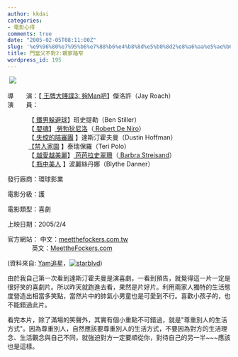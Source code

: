 ```yaml
---
author: kkdai
categories:
- 電影心得
comments: true
date: "2005-02-05T08:11:00Z"
slug: '%e9%96%80%e7%95%b6%e7%88%b6%e4%b8%8d%e5%b0%8d2%e8%a6%aa%e5%ae%b6%e8%b7%af%e7%aa%84'
title: 門當父不對2:親家路窄
wordpress_id: 195
---
```


 ![](http://stars.yam.com/events/2005/fockers/i/0.jpg)

導　　演：【[ 王牌大賤諜3: 夠Man吧](http://movie.starblvd.net/cgi-bin/movie/euccns?/film/2002/K3g4/K3g4.html)】傑洛許（Jay Roach）  
演　　員：

            【[ 鐵男躲避球](http://movie.starblvd.net/cgi-bin/movie/euccns?/film/2004/DodgeBall/DodgeBall.html)】班史提勒（Ben Stiller）  
            【[ 嬰魂](http://movie.starblvd.net/cgi-bin/movie/euccns?/film/2004/Godsend/Godsend.html)】[ 勞勃狄尼洛](http://www.starblvd.com/cgi-bin/starsub?district=WesternMen&community=Robert_De_Niro)（[ Robert De Niro](http://www.starblvd.com/cgi-bin/starsub?district=WesternMen&community=Robert_De_Niro)）  
            【[ 失控的陪審團](http://movie.starblvd.net/cgi-bin/movie/euccns?/film/2004/RunawayJury/RunawayJury.html) 】達斯汀霍夫曼（Dustin Hoffman）  
            [【禁入家園](http://movie.starblvd.net/cgi-bin/movie/euccns?/film/2002/DomesticDisturbance/DomesticDisturbance.html) 】泰瑞保羅（Teri Polo）  
            【[ 越愛越美麗](http://movie.starblvd.net/cgi-bin/movie/euccns?/film/1996/TheMirrorHasTwoFaces/TheMirrorHasTwoFaces.html)】[ 芭芭拉史翠珊](http://www.starblvd.com/cgi-bin/starsub?district=WesternWomen&community=Barbra_Streisand)（[ Barbra Streisand](http://www.starblvd.com/cgi-bin/starsub?district=WesternWomen&community=Barbra_Streisand)）  
            【[ 瓶中美人](http://movie.starblvd.net/cgi-bin/movie/euccns?/film/2004/Sylvia/Sylvia.html) 】波麗絲丹娜（Blythe Danner） 

</td></tr><tr ></tr>
<td nowrap="true" class="movInfoTitle" valign="top" >
</td>

發行廠商：環球影業

</td></tr><tr ></tr>
<td nowrap="true" class="movInfoTitle" valign="top" >
</td>

電影分級：護

</td></tr><tr ></tr>
<td nowrap="true" class="movInfoTitle" valign="top" >
</td>

電影類型：喜劇

</td></tr><tr ></tr>
<td nowrap="true" class="movInfoTitle" valign="top" >
</td>

上映日期：2005/2/4

</td></tr><tr ></tr>
<td nowrap="true" class="movInfoTitle" valign="top" >
</td>

官方網站： 中文：[meetthefockers.com.tw](http://www.uip.com.tw/fockers/)  
              英文：[MeettheFockers.com](http://www.meetthefockers.com/)

</td></tr></tbody></table>

(資料來自: [Yam追星](http://stars.yam.com/events/2005/fockers/)，[![starblvd](http://movie.starblvd.net/movie/images/starblvd_logo.gif)](http://movie.starblvd.net/))

由於我自己第一次看到達斯汀霍夫曼是演喜劇，一看到預告，就覺得這一片一定是很好笑的喜劇片。所以昨天就跑進去看，果然是片好片。利用兩家人獨特的生活態度營造出相當多笑點，當然片中的帥氣小男童也是可愛到不行。喜歡小孩子的，也不能錯過此片。

看完本片，除了滿場的笑聲外，其實有個小重點不可錯過，就是"尊重別人的生活方式"。因為尊重別人，自然應該要尊重別人的生活方式，不要因為對方的生活理念、生活觀念與自己不同，就強迫對方一定要順從你，對待自己的另一半~~~應該也是這樣。
